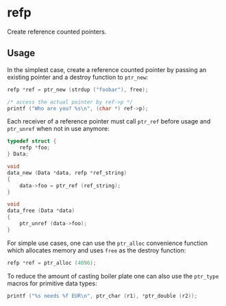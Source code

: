 # refp

Create reference counted pointers.


## Usage

In the simplest case, create a reference counted pointer by passing an existing
pointer and a destroy function to `ptr_new`:

```c
refp *ref = ptr_new (strdup ("foobar"), free);

/* access the actual pointer by ref->p */
printf ("Who are you? %s\n", (char *) ref->p);
```

Each receiver of a reference pointer must call `ptr_ref` before usage and
`ptr_unref` when not in use anymore:

```c
typedef struct {
    refp *foo;
} Data;

void
data_new (Data *data, refp *ref_string)
{
    data->foo = ptr_ref (ref_string);
}

void
data_free (Data *data)
{
    ptr_unref (data->foo);
}
```

For simple use cases, one can use the `ptr_alloc` convenience function which
allocates memory and uses `free` as the destroy function:

```c
refp *ref = ptr_alloc (4096);
```

To reduce the amount of casting boiler plate one can also use the `ptr_type`
macros for primitive data types:

```c
printf ("%s needs %f EUR\n", ptr_char (r1), *ptr_double (r2));
```
